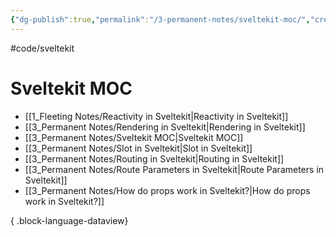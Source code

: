```yaml
---
{"dg-publish":true,"permalink":"/3-permanent-notes/sveltekit-moc/","created":"2023-07-24T15:36:28.391-05:00","updated":"2023-08-02T14:53:08.715-05:00"}
---
```


#code/sveltekit 

# Sveltekit MOC
- [[1_Fleeting Notes/Reactivity in Sveltekit\|Reactivity in Sveltekit]]
- [[3_Permanent Notes/Rendering in Sveltekit\|Rendering in Sveltekit]]
- [[3_Permanent Notes/Sveltekit MOC\|Sveltekit MOC]]
- [[3_Permanent Notes/Slot in Sveltekit\|Slot in Sveltekit]]
- [[3_Permanent Notes/Routing in Sveltekit\|Routing in Sveltekit]]
- [[3_Permanent Notes/Route Parameters in Sveltekit\|Route Parameters in Sveltekit]]
- [[3_Permanent Notes/How do props work in Sveltekit?\|How do props work in Sveltekit?]]

{ .block-language-dataview}